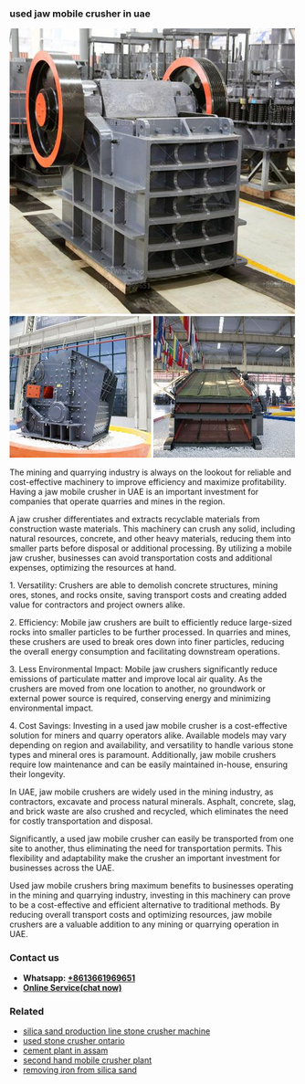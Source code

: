 <h3>used jaw mobile crusher in uae</h3><img src='1708499077.jpg' alt=''><p>The mining and quarrying industry is always on the lookout for reliable and cost-effective machinery to improve efficiency and maximize profitability. Having a jaw mobile crusher in UAE is an important investment for companies that operate quarries and mines in the region.</p><p>A jaw crusher differentiates and extracts recyclable materials from construction waste materials. This machinery can crush any solid, including natural resources, concrete, and other heavy materials, reducing them into smaller parts before disposal or additional processing. By utilizing a mobile jaw crusher, businesses can avoid transportation costs and additional expenses, optimizing the resources at hand.</p><p>1. Versatility: Crushers are able to demolish concrete structures, mining ores, stones, and rocks onsite, saving transport costs and creating added value for contractors and project owners alike.</p><p>2. Efficiency: Mobile jaw crushers are built to efficiently reduce large-sized rocks into smaller particles to be further processed. In quarries and mines, these crushers are used to break ores down into finer particles, reducing the overall energy consumption and facilitating downstream operations.</p><p>3. Less Environmental Impact: Mobile jaw crushers significantly reduce emissions of particulate matter and improve local air quality. As the crushers are moved from one location to another, no groundwork or external power source is required, conserving energy and minimizing environmental impact.</p><p>4. Cost Savings: Investing in a used jaw mobile crusher is a cost-effective solution for miners and quarry operators alike. Available models may vary depending on region and availability, and versatility to handle various stone types and mineral ores is paramount. Additionally, jaw mobile crushers require low maintenance and can be easily maintained in-house, ensuring their longevity.</p><p>In UAE, jaw mobile crushers are widely used in the mining industry, as contractors, excavate and process natural minerals. Asphalt, concrete, slag, and brick waste are also crushed and recycled, which eliminates the need for costly transportation and disposal.</p><p>Significantly, a used jaw mobile crusher can easily be transported from one site to another, thus eliminating the need for transportation permits. This flexibility and adaptability make the crusher an important investment for businesses across the UAE.</p><p>Used jaw mobile crushers bring maximum benefits to businesses operating in the mining and quarrying industry, investing in this machinery can prove to be a cost-effective and efficient alternative to traditional methods. By reducing overall transport costs and optimizing resources, jaw mobile crushers are a valuable addition to any mining or quarrying operation in UAE.</p><h3>Contact us</h3><ul><li><strong>Whatsapp:&nbsp;<a href="https://wa.me/8613661969651">+8613661969651</a></strong></li><li><a href="https://swt.shibang-china.com/?git&amp;zhl&amp;used jaw mobile crusher in uae"><strong>Online Service(chat now)</strong></a></li></ul><h3>Related</h3><ul><li><a href='silica sand production line stone crusher machine.md'>silica sand production line stone crusher machine</a></li><li><a href='used stone crusher ontario.md'>used stone crusher ontario</a></li><li><a href='cement plant in assam.md'>cement plant in assam</a></li><li><a href='second hand mobile crusher plant.md'>second hand mobile crusher plant</a></li><li><a href='removing iron from silica sand.md'>removing iron from silica sand</a></li></ul>